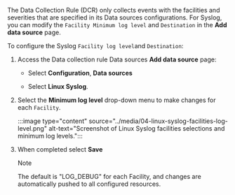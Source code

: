 The Data Collection Rule (DCR) only collects events with the facilities and severities that are specified in its Data sources configurations. For Syslog, you can modify the `Facility Minimum log level` and `Destination` in the **Add data source** page.

To configure the Syslog `Facility log level`and `Destination`:

1. Access the Data collection rule Data sources **Add data source** page:

    - Select **Configuration**, **Data sources**

    - Select **Linux Syslog**.

1. Select the **Minimum log level** drop-down menu to make changes for each `Facility`.

    :::image type="content" source="../media/04-linux-syslog-facilities-log-level.png" alt-text="Screenshot of Linux Syslog facilities selections and minimum log levels.":::

1. When completed select **Save**

    >[!NOTE]
    >The default is "LOG_DEBUG" for each Facility, and changes are automatically pushed to all configured resources.
